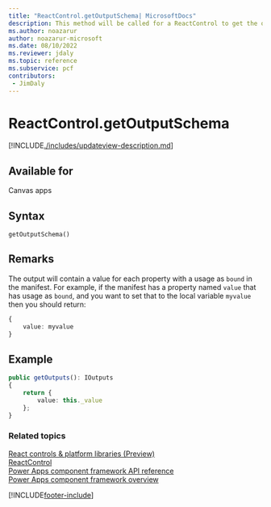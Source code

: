 ```yaml
---
title: "ReactControl.getOutputSchema| MicrosoftDocs"
description: This method will be called for a ReactControl to get the output schema for the output properties of the control. 
ms.author: noazarur
author: noazarur-microsoft
ms.date: 08/10/2022
ms.reviewer: jdaly
ms.topic: reference
ms.subservice: pcf
contributors:
 - JimDaly
---
```

# ReactControl.getOutputSchema

[!INCLUDE[./includes/updateview-description.md](./includes/updateview-description.md)]

## Available for

Canvas apps

## Syntax

`getOutputSchema()`

## Remarks

The output will contain a value for each property with a usage as `bound` in the manifest.
For example, if the manifest has a property named `value` that has usage as `bound`, and you want to set that to the local variable `myvalue` then you should return:

```TypeScript
{
    value: myvalue
}
```

## Example

```TypeScript
public getOutputs(): IOutputs
{
    return {
        value: this._value
    };
}
```


### Related topics

[React controls & platform libraries (Preview) ](../../react-controls-platform-libraries.md)<br />
[ReactControl](../react-control.md)<br/>
[Power Apps component framework API reference](../../reference/index.md)<br/>
[Power Apps component framework overview](../../overview.md)


[!INCLUDE[footer-include](../../../../includes/footer-banner.md)]